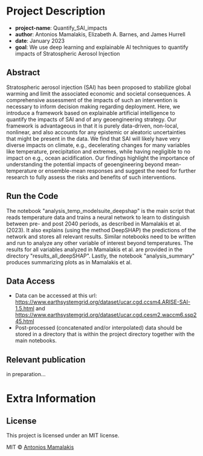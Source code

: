 # Project Description
* __project-name__: Quantify_SAI_impacts
* __author__: Antonios Mamalakis, Elizabeth A. Barnes, and James Hurrell
* __date__: January 2023
* __goal__: We use deep learning and explainable AI techniques to quantify impacts of Stratospheric Aerosol Injection

## Abstract
Stratospheric aerosol injection (SAI) has been proposed to stabilize global warming and limit the associated economic and societal consequences. A comprehensive assessment of the impacts of such an intervention is necessary to inform decision making regarding deployment. Here, we introduce a framework based on explainable artificial intelligence to quantify the impacts of SAI and of any geoengineering strategy. Our framework is advantageous in that it is purely data-driven, non-local, nonlinear, and also accounts for any epistemic or aleatoric uncertainties that might be present in the data. We find that SAI will likely have very diverse impacts on climate, e.g., decelerating changes for many variables like temperature, precipitation and extremes, while having negligible to no impact on e.g., ocean acidification. Our findings highlight the importance of understanding the potential impacts of geoengineering beyond mean-temperature or ensemble-mean responses and suggest the need for further research to fully assess the risks and benefits of such interventions. 

## Run the Code
The notebook "analysis_temp_modelsuite_deepshap" is the main script that reads temperature data and trains a neural network to learn to distinguish between pre- and post 2040 periods, as described in Mamalakis et al. (2023). It also explains (using the method DeepSHAP) the predictions of the network and stores all relevant results. Similar notebooks need to be written and run to analyze any other variable of interest beyond temperatures. The results for all variables analyzed in Mamalakis et al. are provided in the directory "results_all_deepSHAP". Lastly, the notebook "analysis_summary" produces summarizing plots as in Mamalakis et al. 


## Data Access
* Data can be accessed at this url: https://www.earthsystemgrid.org/dataset/ucar.cgd.ccsm4.ARISE-SAI-1.5.html and https://www.earthsystemgrid.org/dataset/ucar.cgd.cesm2.waccm6.ssp245.html
* Post-processed (concatenated and/or interpolated) data should be stored in a directory that is within the project directory together with the main notebooks.

## Relevant publication
in preparation...

# Extra Information

## License
This project is licensed under an MIT license.

MIT © [Antonios Mamalakis](https://amamalak.wixsite.com/antonios)
